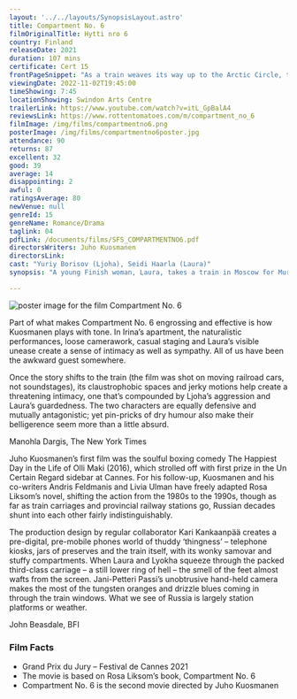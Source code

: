 ```yaml
---
layout: '../../layouts/SynopsisLayout.astro'
title: Compartment No. 6
filmOriginalTitle: Hytti nro 6
country: Finland
releaseDate: 2021
duration: 107 mins
certificate: Cert 15
frontPageSnippet: "As a train weaves its way up to the Arctic Circle, two strangers share a journey that will change their perspective on life."
viewingDate: 2022-11-02T19:45:00
timeShowing: 7:45
locationShowing: Swindon Arts Centre
trailerLink: https://www.youtube.com/watch?v=itL_GpBalA4
reviewsLink: https://www.rottentomatoes.com/m/compartment_no_6
filmImage: /img/films/compartmentno6.png
posterImage: /img/films/compartmentno6poster.jpg
attendance: 90
returns: 87
excellent: 32
good: 39
average: 14
disappointing: 2
awful: 0
ratingsAverage: 80
newVenue: null
genreId: 15
genreName: Romance/Drama
taglink: 04
pdfLink: /documents/films/SFS_COMPARTMENTNO6.pdf
directorsWriters: Juho Kuosmanen
directorsLink: 
cast: "Yuriy Borisov (Ljoha), Seidi Haarla (Laura)"
synopsis: "A young Finish woman, Laura, takes a train in Moscow for Murmansk in order to study petroglyphs at an archaeological site in the Arctic sea.  During this trip she shares a compartment with Ljoha, a Russian fellow-traveller.  Despite being opposite characters, the journey will get them closer."

---
```


![poster image for the film Compartment No. 6](/img/films/compartmentno6.png "poster image for the film Compartment No. 6")

Part of what makes Compartment No. 6 engrossing and effective is how Kuosmanen plays with tone.  In Irina’s apartment, the naturalistic performances, loose camerawork, casual staging and Laura’s visible unease create a sense of intimacy as well as sympathy.  All of us have been the awkward guest somewhere.

Once the story shifts to the train (the film was shot on moving railroad cars, not soundstages), its claustrophobic spaces and jerky motions help create a threatening intimacy, one that’s compounded by Ljoha’s aggression and Laura’s guardedness.  The two characters are equally defensive and mutually antagonistic; yet pin-pricks of dry humour also make their belligerence seem more than a little absurd.

<div class="review__author review__author--review1">
Manohla Dargis, The New York Times
</div>

Juho Kuosmanen’s first film was the soulful boxing comedy The Happiest Day in the Life of Olli Maki (2016), which strolled off with first prize in the Un Certain Regard sidebar at Cannes.  For his follow-up, Kuosmanen and his co-writers Andris Feldmanis and Livia Ulman have freely adapted Rosa Liksom’s novel, shifting the action from the 1980s to the 1990s, though as far as train carriages and provincial railway stations go, Russian decades shunt into each other fairly indistinguishably.  

The production design by regular collaborator Kari Kankaanpää creates a pre-digital, pre-mobile phones world of thuddy ‘thingness’ – telephone kiosks, jars of preserves and the train itself, with its wonky samovar and stuffy compartments.  When Laura and Lyokha squeeze through the packed third-class carriage – a still lower ring of hell – the smell of the feet almost wafts from the screen.  Jani-Petteri Passi’s unobtrusive hand-held camera makes the most of the tungsten oranges and drizzle blues coming in through the train windows.  What we see of Russia is largely station platforms or weather.

<div class="review__author">
John Beasdale, BFI
</div>

### Film Facts

* Grand Prix du Jury – Festival de Cannes 2021
* The movie is based on Rosa Liksom’s book, Compartment No. 6
* Compartment No. 6 is the second movie directed by Juho Kuosmanen